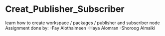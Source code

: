 # Creat_Publisher_Subscriber
learn how to create workspace / packages / publisher and subscriber node
Assignment done by: -Fay Alothaimeen -Haya Alomran -Shoroog Almalki
